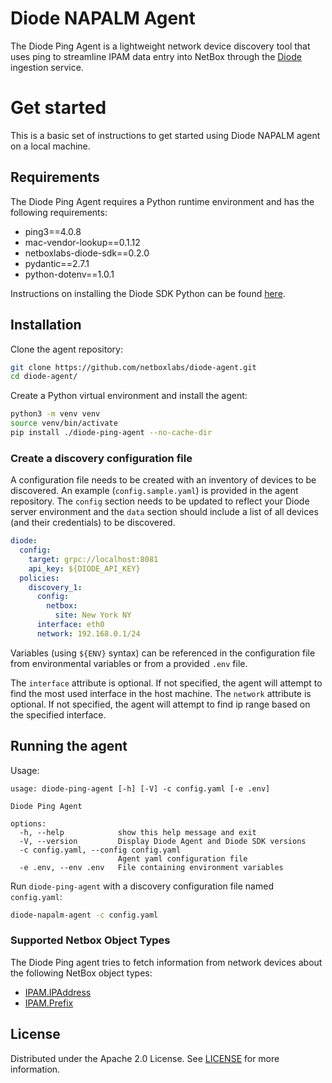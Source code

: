 # Diode NAPALM Agent

The Diode Ping Agent is a lightweight network device discovery tool that uses ping to streamline IPAM data entry into NetBox through the [Diode](https://github.com/netboxlabs/diode) ingestion service.

# Get started

This is a basic set of instructions to get started using Diode NAPALM agent on a local machine.

## Requirements

The Diode Ping Agent requires a Python runtime environment and has the following requirements:
- ping3==4.0.8
- mac-vendor-lookup==0.1.12
- netboxlabs-diode-sdk==0.2.0
- pydantic==2.7.1
- python-dotenv==1.0.1

Instructions on installing the Diode SDK Python can be found [here](https://github.com/netboxlabs/diode-sdk-python).

## Installation

Clone the agent repository:

```bash
git clone https://github.com/netboxlabs/diode-agent.git
cd diode-agent/
```

Create a Python virtual environment and install the agent:

```bash
python3 -m venv venv
source venv/bin/activate
pip install ./diode-ping-agent --no-cache-dir
```

### Create a discovery configuration file

A configuration file needs to be created with an inventory of devices to be discovered. An example (`config.sample.yaml`) is provided in the agent repository. The `config` section needs to be updated to reflect your Diode server environment and the `data` section should include a list of all devices (and their credentials) to be discovered.

```yaml
diode:
  config:
    target: grpc://localhost:8081
    api_key: ${DIODE_API_KEY}
  policies:
    discovery_1:
      config:
        netbox:
          site: New York NY
      interface: eth0
      network: 192.168.0.1/24
```

Variables (using `${ENV}` syntax) can be referenced in the configuration file from environmental variables or from a provided `.env` file.

The `interface` attribute is optional. If not specified, the agent will attempt to find the most used interface in the host machine.
The `network` attribute is optional. If not specified, the agent will attempt to find ip range based on the specified interface.


## Running the agent

Usage:

```
usage: diode-ping-agent [-h] [-V] -c config.yaml [-e .env]

Diode Ping Agent

options:
  -h, --help            show this help message and exit
  -V, --version         Display Diode Agent and Diode SDK versions
  -c config.yaml, --config config.yaml
                        Agent yaml configuration file
  -e .env, --env .env   File containing environment variables
```

Run `diode-ping-agent` with a discovery configuration file named `config.yaml`:

```bash
diode-napalm-agent -c config.yaml
```

### Supported Netbox Object Types

The Diode Ping agent tries to fetch information from network devices about the following NetBox object types:

- [IPAM.IPAddress](https://netboxlabs.com/docs/netbox/en/stable/models/ipam/ipaddress/)
- [IPAM.Prefix](https://netboxlabs.com/docs/netbox/en/stable/models/ipam/prefix/)

## License

Distributed under the Apache 2.0 License. See [LICENSE](./LICENSE) for more information.
